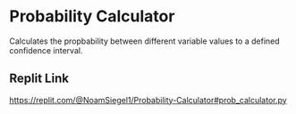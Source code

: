 # Probability Calculator
Calculates the propbability between different variable values to a defined confidence interval. 

## Replit Link
https://replit.com/@NoamSiegel1/Probability-Calculator#prob_calculator.py
